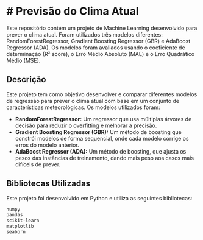 # # Previsão do Clima Atual

Este repositório contém um projeto de Machine Learning desenvolvido para prever o clima atual. Foram utilizados três modelos diferentes: RandomForestRegressor, Gradient Boosting Regressor (GBR) e AdaBoost Regressor (ADA). Os modelos foram avaliados usando o coeficiente de determinação (R² score), o Erro Médio Absoluto (MAE) e o Erro Quadrático Médio (MSE).

## Descrição

Este projeto tem como objetivo desenvolver e comparar diferentes modelos de regressão para prever o clima atual com base em um conjunto de características meteorológicas. Os modelos utilizados foram:

- **RandomForestRegressor:** Um regressor que usa múltiplas árvores de decisão para reduzir o overfitting e melhorar a precisão.
- **Gradient Boosting Regressor (GBR):** Um método de boosting que constrói modelos de forma sequencial, onde cada modelo corrige os erros do modelo anterior.
- **AdaBoost Regressor (ADA):** Um método de boosting, que ajusta os pesos das instâncias de treinamento, dando mais peso aos casos mais difíceis de prever.

## Bibliotecas Utilizadas

Este projeto foi desenvolvido em Python e utiliza as seguintes bibliotecas:

```bash
numpy
pandas
scikit-learn
matplotlib
seaborn
